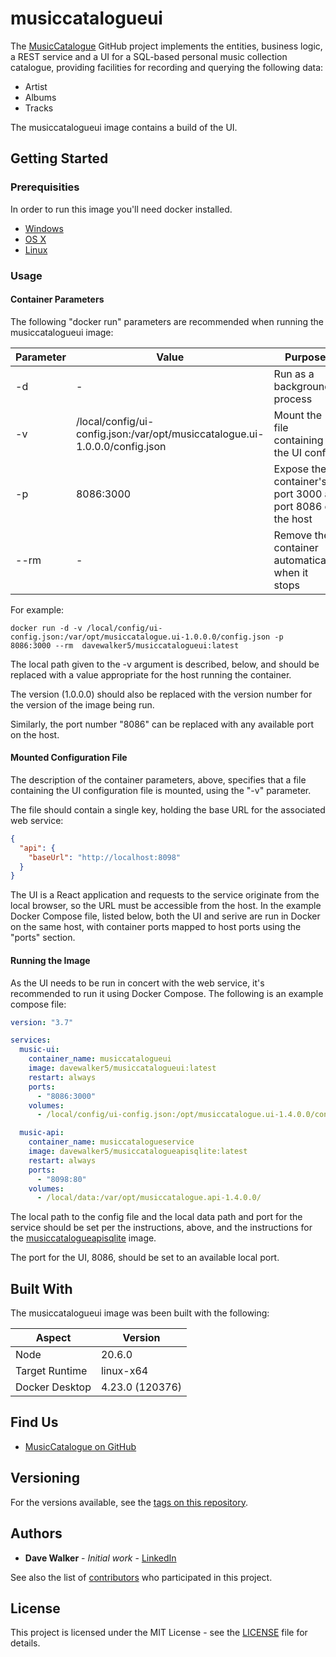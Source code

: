 # musiccatalogueui

The [MusicCatalogue](https://github.com/davewalker5/MusicCatalogue) GitHub project implements the entities, business logic, a REST service and a UI for a SQL-based personal music collection catalogue, providing facilities for recording and querying the following data:

- Artist
- Albums
- Tracks

The musiccatalogueui image contains a build of the UI.

## Getting Started

### Prerequisities

In order to run this image you'll need docker installed.

- [Windows](https://docs.docker.com/windows/started)
- [OS X](https://docs.docker.com/mac/started/)
- [Linux](https://docs.docker.com/linux/started/)

### Usage

#### Container Parameters

The following "docker run" parameters are recommended when running the musiccatalogueui image:

| Parameter | Value                                                                       | Purpose                                                   |
| --------- | --------------------------------------------------------------------------- | --------------------------------------------------------- |
| -d        | -                                                                           | Run as a background process                               |
| -v        | /local/config/ui-config.json:/var/opt/musiccatalogue.ui-1.0.0.0/config.json | Mount the file containing the UI config                   |
| -p        | 8086:3000                                                                   | Expose the container's port 3000 as port 8086 on the host |
| --rm      | -                                                                           | Remove the container automatically when it stops          |

For example:

```shell
docker run -d -v /local/config/ui-config.json:/var/opt/musiccatalogue.ui-1.0.0.0/config.json -p 8086:3000 --rm  davewalker5/musiccatalogueui:latest
```

The local path given to the -v argument is described, below, and should be replaced with a value appropriate for the host running the container.

The version (1.0.0.0) should also be replaced with the version number for the version of the image being run.

Similarly, the port number "8086" can be replaced with any available port on the host.

#### Mounted Configuration File

The description of the container parameters, above, specifies that a file containing the UI configuration file is mounted, using the "-v" parameter.

The file should contain a single key, holding the base URL for the associated
web service:

```json
{
  "api": {
    "baseUrl": "http://localhost:8098"
  }
}
```

The UI is a React application and requests to the service originate from the local browser, so the URL must be accessible from the host. In the example Docker Compose file, listed below, both the UI and serive are run in Docker on the same host, with container ports mapped to host ports using the "ports" section.

#### Running the Image

As the UI needs to be run in concert with the web service, it's recommended to run
it using Docker Compose. The following is an example compose file:

```yml
version: "3.7"

services:
  music-ui:
    container_name: musiccatalogueui
    image: davewalker5/musiccatalogueui:latest
    restart: always
    ports:
      - "8086:3000"
    volumes:
      - /local/config/ui-config.json:/opt/musiccatalogue.ui-1.4.0.0/config.json

  music-api:
    container_name: musiccatalogueservice
    image: davewalker5/musiccatalogueapisqlite:latest
    restart: always
    ports:
      - "8098:80"
    volumes:
      - /local/data:/var/opt/musiccatalogue.api-1.4.0.0/
```

The local path to the config file and the local data path and port for the service should be set per the
instructions, above, and the instructions for the [musiccatalogueapisqlite](https://hub.docker.com/repository/docker/davewalker5/musiccatalogueapisqlite/) image.

The port for the UI, 8086, should be set to an available local port.

## Built With

The musiccatalogueui image was been built with the following:

| Aspect         | Version         |
| -------------- | --------------- |
| Node           | 20.6.0          |
| Target Runtime | linux-x64       |
| Docker Desktop | 4.23.0 (120376) |

## Find Us

- [MusicCatalogue on GitHub](https://github.com/davewalker5/MusicCatalogue)

## Versioning

For the versions available, see the [tags on this repository](https://github.com/davewalker5/MusicCatalogue/tags).

## Authors

- **Dave Walker** - _Initial work_ - [LinkedIn](https://www.linkedin.com/in/davewalker5/)

See also the list of [contributors](https://github.com/davewalker5/MusicCatalogue.Api/contributors) who
participated in this project.

## License

This project is licensed under the MIT License - see the [LICENSE](https://github.com/davewalker5/MusicCatalogue/blob/master/LICENSE) file for details.
